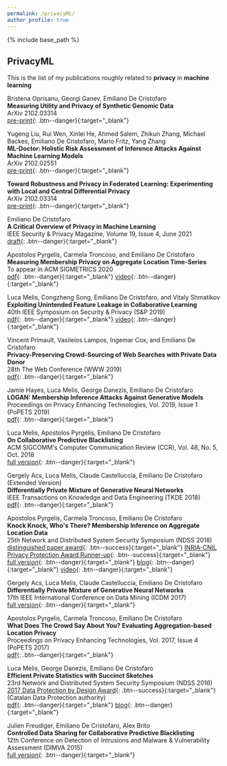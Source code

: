 ```yaml
---
permalink: /privacyML/
author_profile: true
---
```


{% include base_path %}

## PrivacyML

This is the list of my publications roughly related to **privacy** in **machine learning**

Bristena Oprisanu, Georgi Ganev, Emiliano De Cristofaro  
**Measuring Utility and Privacy of Synthetic Genomic Data**  
ArXiv 2102.03314  
[pre-print](https://arxiv.org/pdf/2102.03314){: .btn--danger}{:target="_blank"} 

Yugeng Liu, Rui Wen, Xinlei He, Ahmed Salem, Zhikun Zhang, Michael Backes, Emiliano De Cristofaro, Mario Fritz, Yang Zhang  
**ML-Doctor: Holistic Risk Assessment of Inference Attacks Against Machine Learning Models**  
ArXiv 2102.02551  
[pre-print](https://arxiv.org/pdf/2102.02551){: .btn--danger}{:target="_blank"} 


**Toward Robustness and Privacy in Federated Learning: Experimenting with Local and Central Differential Privacy**  
ArXiv 2102.03314  
[pre-print](https://arxiv.org/pdf/2102.03314){: .btn--danger}{:target="_blank"} 

Emiliano De Cristofaro  
**A Critical Overview of Privacy in Machine Learning**  
IEEE Security & Privacy Magazine, Volume 19, Issue 4, June 2021  
[draft](https://arxiv.org/pdf/2005.08679.pdf){: .btn--danger}{:target="_blank"} 

Apostolos Pyrgelis, Carmela Troncoso, and Emiliano De Cristofaro  
**Measuring Membership Privacy on Aggregate Location Time-Series**  
To appear in ACM SIGMETRICS 2020  
[pdf](https://arxiv.org/pdf/1902.07456.pdf){: .btn--danger}{:target="_blank"} [video](https://www.youtube.com/watch?v=8dFU9Ug-Hsg){: .btn--danger}{:target="_blank"}  

Luca Melis, Congzheng Song, Emiliano De Cristofaro, and Vitaly Shmatikov  
**Exploiting Unintended Feature Leakage in Collaborative Learning**  
40th IEEE Symposium on Security & Privacy (S&P 2019)  
[pdf](https://arxiv.org/pdf/1805.04049.pdf){: .btn--danger}{:target="_blank"} [video](https://www.youtube.com/watch?v=yBz1RnlaTko){: .btn--danger}{:target="_blank"}  


Vincent Primault, Vasileios Lampos, Ingemar Cox, and Emiliano De Cristofaro  
**Privacy-Preserving Crowd-Sourcing of Web Searches with Private Data Donor**  
28th The Web Conference (WWW 2019)  
[pdf](https://emilianodc.com/PAPERS/pdd-www19.pdf){: .btn--danger}{:target="_blank"}


Jamie Hayes, Luca Melis, George Danezis, Emiliano De Cristofaro  
**LOGAN: Membership Inference Attacks Against Generative Models**  
Proceedings on Privacy Enhancing Technologies, Vol. 2019, Issue 1 (PoPETS 2019)  
[pdf](https://arxiv.org/pdf/1705.07663.pdf){: .btn--danger}{:target="_blank"}


Luca Melis, Apostolos Pyrgelis, Emiliano De Cristofaro  
**On Collaborative Predictive Blacklisting**  
ACM SIGCOMM's Computer Communication Review (CCR), Vol. 48, No. 5, Oct. 2018  
[full version](https://arxiv.org/pdf/1810.02649.pdf){: .btn--danger}{:target="_blank"}


Gergely Acs, Luca Melis, Claude Castelluccia, Emiliano De Cristofaro (Extended Version)  
**Differentially Private Mixture of Generative Neural Networks**  
IEEE Transactions on Knowledge and Data Engineering (TKDE 2018)  
[pdf](https://arxiv.org/pdf/1709.04514.pdf){: .btn--danger}{:target="_blank"}


Apostolos Pyrgelis, Carmela Troncoso, Emiliano De Cristofaro  
**Knock Knock, Who's There? Membership Inference on Aggregate Location Data**  
25th Network and Distributed System Security Symposium (NDSS 2018)  
[distinguished paper award](https://www.ndss-symposium.org/ndss2018/){: .btn--success}{:target="_blank"} [INRIA-CNIL Privacy Protection Award Runner-up](https://www.cnil.fr/en/inria-and-cnil-award-2019-privacy-protection-prize-european-research-team){: .btn--success}{:target="_blank"}  
[full version](https://arxiv.org/pdf/1708.06145.pdf){: .btn--danger}{:target="_blank"} [blog](https://www.benthamsgaze.org/2018/10/02/on-location-time-and-membership-studying-how-aggregate-location-data-can-harm-users-privacy/){: .btn--danger}{:target="_blank"}  [video](https://www.youtube.com/watch?v=hwGAE5NqAP0){: .btn--danger}{:target="_blank"}   

Gergely Acs, Luca Melis, Claude Castelluccia, Emiliano De Cristofaro  
**Differentially Private Mixture of Generative Neural Networks**  
17th IEEE International Conference on Data Mining (ICDM 2017)  
[full version](https://arxiv.org/pdf/1709.04514.pdf){: .btn--danger}{:target="_blank"}


Apostolos Pyrgelis, Carmela Troncoso, Emiliano De Cristofaro  
**What Does The Crowd Say About You? Evaluating Aggregation-based Location Privacy**  
Proceedings on Privacy Enhancing Technologies, Vol. 2017, Issue 4 (PoPETS 2017)  
[pdf](https://arxiv.org/pdf/1703.00366.pdf){: .btn--danger}{:target="_blank"}


Luca Melis, George Danezis, Emiliano De Cristofaro  
**Efficient Private Statistics with Succinct Sketches**  
23rd Network and Distributed System Security Symposium (NDSS 2016)  
[2017 Data Protection by Design Award](http://apdcat.gencat.cat/en/actualitat/premi/2017-/index.html){: .btn--success}{:target="_blank"} (Catalan Data Protection authority)  
[pdf](http://arxiv.org/pdf/1508.06110.pdf){: .btn--danger}{:target="_blank"} [blog](https://www.benthamsgaze.org/2016/03/04/privately-gathering-statistics-and-training-simple-models/){: .btn--danger}{:target="_blank"}


Julien Freudiger, Emiliano De Cristofaro, Alex Brito  
**Controlled Data Sharing for Collaborative Predictive Blacklisting**  
12th Conference on Detection of Intrusions and Malware & Vulnerability Assessment (DIMVA 2015)  
[full version](http://arxiv.org/pdf/1502.05337){: .btn--danger}{:target="_blank"}



